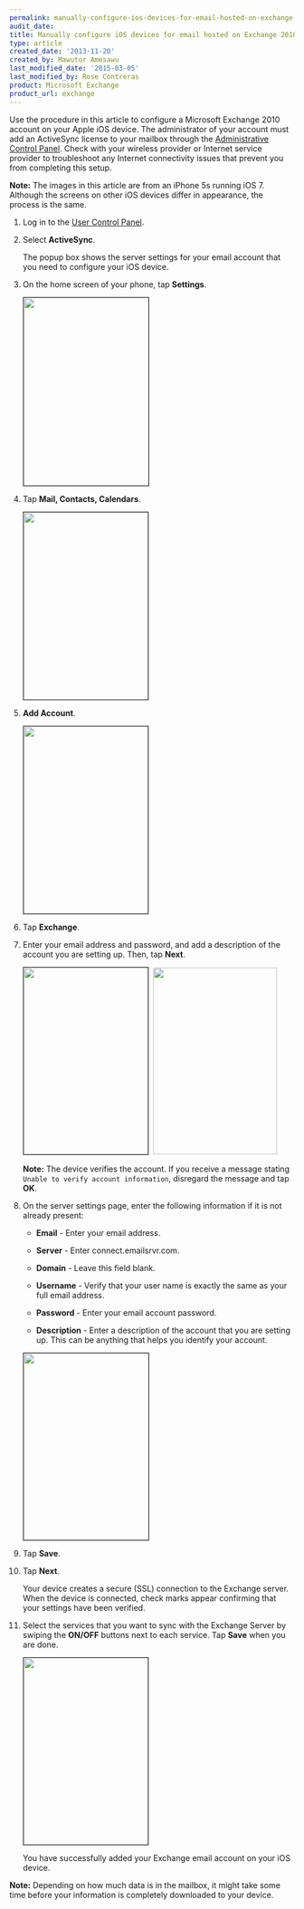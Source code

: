 ```yaml
---
permalink: manually-configure-ios-devices-for-email-hosted-on-exchange-2010/
audit_date:
title: Manually configure iOS devices for email hosted on Exchange 2010
type: article
created_date: '2013-11-20'
created_by: Mawutor Amesawu
last_modified_date: '2015-03-05'
last_modified_by: Rose Contreras
product: Microsoft Exchange
product_url: exchange
---
```


Use the procedure in this article to configure a Microsoft Exchange 2010 account on your Apple iOS device. The administrator of your account must add an ActiveSync license to your mailbox through the [Administrative Control Panel](https://cp.rackspace.com/Login.aspx). Check with your wireless provider or Internet service provider to troubleshoot any Internet connectivity issues that prevent you from completing this setup.

**Note:** The images in this article are from an iPhone 5s running iOS 7. Although the screens on other iOS devices differ in appearance, the process is the same.

1.	Log in to the [User Control Panel](https://admin.emailsrvr.com/usercp/Login).

2.	Select **ActiveSync**.

    The popup box shows the server settings for your email account that you need to configure your iOS device.

3.	On the home screen of your phone, tap **Settings**.


    <img alt="" border="1" height="332" src="{% asset_path exchange/manually-configure-ios-devices-for-email-hosted-on-exchange-2010/IMG_0016.PNG %}" width="221" />

4. Tap **Mail, Contacts, Calendars**.

    <img alt="" border="1" height="331" src="{% asset_path exchange/manually-configure-ios-devices-for-email-hosted-on-exchange-2010/IMG_0017.PNG %}" width="220" />

5. **Add Account**.

	<img alt="" border="1" height="331" src="{% asset_path exchange/manually-configure-ios-devices-for-email-hosted-on-exchange-2010/IMG_0018.PNG %}" width="220" />

6. Tap **Exchange**.

7. Enter your email address and password, and add a description of the account you are setting up. Then, tap **Next**.

    <img alt="" border="1" height="330" src="{% asset_path exchange/manually-configure-ios-devices-for-email-hosted-on-exchange-2010/IMG_0038.PNG %}" width="220" />&nbsp; <img alt="" height="330" src="{% asset_path exchange/manually-configure-ios-devices-for-email-hosted-on-exchange-2010/IMG_0027_1.PNG %}" width="219" />

    **Note:** The device verifies the account. If you receive a message stating `Unable to verify account information`, disregard the message and tap **OK**.

8.	On the server settings page, enter the following information if it is not already present:
    - **Email** - Enter your email address.

    - **Server** - Enter connect.emailsrvr.com.

    - **Domain** - Leave this field blank.

    - **Username** - Verify that your user name is exactly the same as your full email address.

    - **Password** - Enter your email account password.

    - **Description** - Enter a description of the account that you are setting up. This can be anything that helps you identify your account.


    <img alt="" border="1" height="330" src="{% asset_path exchange/manually-configure-ios-devices-for-email-hosted-on-exchange-2010/mex05_0.PNG %}" width="221" />

9. Tap **Save**.

10.	Tap **Next**.

    Your device creates a secure (SSL) connection to the Exchange server. When the device is connected, check marks appear confirming that your settings have been verified.

11.	Select the services that you want to sync with the Exchange Server by swiping the **ON/OFF** buttons next to each service. Tap **Save** when you are done.

    <img alt="" border="1" height="330" src="{% asset_path exchange/manually-configure-ios-devices-for-email-hosted-on-exchange-2010/IMG_0034_1.PNG %}" width="220" />

    You have successfully added your Exchange email account on your iOS device.

**Note:** Depending on how much data is in the mailbox, it might take some time before your information is completely downloaded to your device.

<p>&nbsp;</p>
